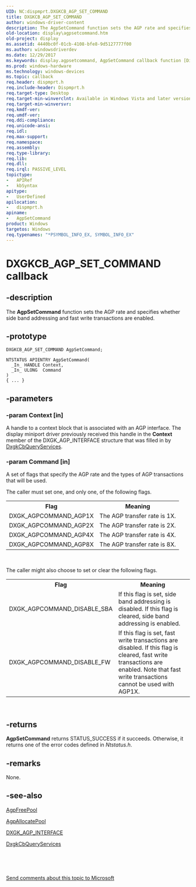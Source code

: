 ```yaml
---
UID: NC:dispmprt.DXGKCB_AGP_SET_COMMAND
title: DXGKCB_AGP_SET_COMMAND
author: windows-driver-content
description: The AgpSetCommand function sets the AGP rate and specifies whether side band addressing and fast write transactions are enabled.
old-location: display\agpsetcommand.htm
old-project: display
ms.assetid: 4440bc0f-01cb-4108-bfe8-9d5127777f00
ms.author: windowsdriverdev
ms.date: 12/29/2017
ms.keywords: display.agpsetcommand, AgpSetCommand callback function [Display Devices], AgpSetCommand, DXGKCB_AGP_SET_COMMAND, DXGKCB_AGP_SET_COMMAND, dispmprt/AgpSetCommand, DpFunctions_7b0574a7-3c70-41e5-b7e7-908a86c2bccd.xml
ms.prod: windows-hardware
ms.technology: windows-devices
ms.topic: callback
req.header: dispmprt.h
req.include-header: Dispmprt.h
req.target-type: Desktop
req.target-min-winverclnt: Available in Windows Vista and later versions of the Windows operating systems.
req.target-min-winversvr: 
req.kmdf-ver: 
req.umdf-ver: 
req.ddi-compliance: 
req.unicode-ansi: 
req.idl: 
req.max-support: 
req.namespace: 
req.assembly: 
req.type-library: 
req.lib: 
req.dll: 
req.irql: PASSIVE_LEVEL
topictype:
-	APIRef
-	kbSyntax
apitype:
-	UserDefined
apilocation:
-	dispmprt.h
apiname:
-	AgpSetCommand
product: Windows
targetos: Windows
req.typenames: "*PSYMBOL_INFO_EX, SYMBOL_INFO_EX"
---
```


# DXGKCB_AGP_SET_COMMAND callback


## -description


The <b>AgpSetCommand</b> function sets the AGP rate and specifies whether side band addressing and fast write transactions are enabled.


## -prototype


````
DXGKCB_AGP_SET_COMMAND AgpSetCommand;

NTSTATUS APIENTRY AgpSetCommand(
  _In_ HANDLE Context,
  _In_ ULONG  Command
)
{ ... }
````


## -parameters




### -param Context [in]

A handle to a context block that is associated with an AGP interface. The display miniport driver previously received this handle in the <b>Context</b> member of the DXGK_AGP_INTERFACE structure that was filled in by <a href="..\dispmprt\nc-dispmprt-dxgkcb_query_services.md">DxgkCbQueryServices</a>.


### -param Command [in]

A set of flags that specify the AGP rate and the types of AGP transactions that will be used.

The caller must set one, and only one, of the following flags.
<table>
<tr>
<th>Flag</th>
<th>Meaning</th>
</tr>
<tr>
<td>
DXGK_AGPCOMMAND_AGP1X

</td>
<td>
The AGP transfer rate is 1X.

</td>
</tr>
<tr>
<td>
DXGK_AGPCOMMAND_AGP2X

</td>
<td>
The AGP transfer rate is 2X.

</td>
</tr>
<tr>
<td>
DXGK_AGPCOMMAND_AGP4X

</td>
<td>
The AGP transfer rate is 4X.

</td>
</tr>
<tr>
<td>
DXGK_AGPCOMMAND_AGP8X

</td>
<td>
The AGP transfer rate is 8X.

</td>
</tr>
</table> 

The caller might also choose to set or clear the following flags.
<table>
<tr>
<th>Flag</th>
<th>Meaning</th>
</tr>
<tr>
<td>
DXGK_AGPCOMMAND_DISABLE_SBA

</td>
<td>
If this flag is set, side band addressing is disabled. If this flag is cleared, side band addressing is enabled.

</td>
</tr>
<tr>
<td>
DXGK_AGPCOMMAND_DISABLE_FW

</td>
<td>
If this flag is set, fast write transactions are disabled. If this flag is cleared, fast write transactions are enabled. Note that fast write transactions cannot be used with AGP1X.

</td>
</tr>
</table> 


## -returns


<b>AgpSetCommand</b> returns STATUS_SUCCESS if it succeeds. Otherwise, it returns one of the error codes defined in <i>Ntstatus.h</i>.



## -remarks


None.



## -see-also

<a href="..\dispmprt\nc-dispmprt-dxgkcb_agp_free_pool.md">AgpFreePool</a>

<a href="..\dispmprt\nc-dispmprt-dxgkcb_agp_allocate_pool.md">AgpAllocatePool</a>

<a href="..\dispmprt\ns-dispmprt-_dxgk_agp_interface.md">DXGK_AGP_INTERFACE</a>

<a href="..\dispmprt\nc-dispmprt-dxgkcb_query_services.md">DxgkCbQueryServices</a>

 

 

<a href="mailto:wsddocfb@microsoft.com?subject=Documentation%20feedback [display\display]:%20DXGKCB_AGP_SET_COMMAND callback function%20 RELEASE:%20(12/29/2017)&amp;body=%0A%0APRIVACY STATEMENT%0A%0AWe use your feedback to improve the documentation. We don't use your email address for any other purpose, and we'll remove your email address from our system after the issue that you're reporting is fixed. While we're working to fix this issue, we might send you an email message to ask for more info. Later, we might also send you an email message to let you know that we've addressed your feedback.%0A%0AFor more info about Microsoft's privacy policy, see http://privacy.microsoft.com/en-us/default.aspx." title="Send comments about this topic to Microsoft">Send comments about this topic to Microsoft</a>

